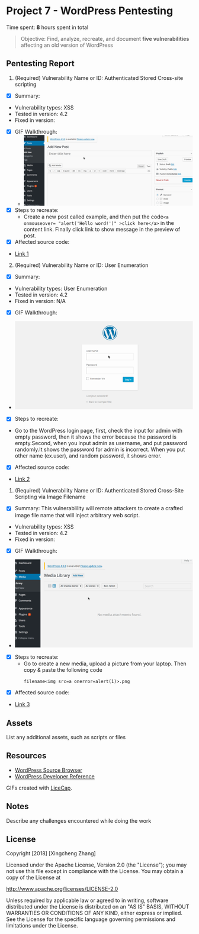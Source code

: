 # Project 7 - WordPress Pentesting

Time spent: **8** hours spent in total

> Objective: Find, analyze, recreate, and document **five vulnerabilities** affecting an old version of WordPress

## Pentesting Report

1. (Required) Vulnerability Name or ID: Authenticated Stored Cross-site scripting
- [x] Summary: 
- Vulnerability types: XSS
- Tested in version: 4.2
- Fixed in version: 
- [x] GIF Walkthrough: 
    - <img src='XSS.gif' title='XSS' width='' alt='' />
- [x] Steps to recreate:
    - Create a new post called example, and then put the code```<a onmouseover= "alert('Hello word!')" >click here</a>``` in the content link. Finally click link to show message in the preview of post. 
- [x] Affected source code:
- [Link 1](https://core.trac.wordpress.org/browser/branches/4.2/src/wp-includes/class-wp-editor.php?rev=33361)
2. (Required) Vulnerability Name or ID: User Enumeration
- [x] Summary: 
- Vulnerability types: User Enumeration
- Tested in version: 4.2
- Fixed in version: N/A
- [x] GIF Walkthrough:
 - <img src='user.gif' title='User enumeration' width='' alt='' /> 
- [x] Steps to recreate:
 - Go to the WordPress login page, first, check the input for admin with empty password,
   then it shows the error because the password is empty.Second, when you input admin as    username, and put password randomly.It shows the password for admin is incorrect. When you put other name (ex.user), and random password, it shows error. 
- [x] Affected source code:
- [Link 2](https://www.wpwhitesecurity.com/wordpress-security/wordpress-username-disclosure-vulnerability/)
1. (Required) Vulnerability Name or ID: Authenticated Stored Cross-Site Scripting via Image Filename
- [x] Summary: This vulnerablility will remote attackers to create a crafted image file name that will inject arbitrary web script. 
- Vulnerability types: XSS
- Tested in version: 4.2
- Fixed in version: 
- [x] GIF Walkthrough: 
 - <img src='XSS2.gif' title='User enumeration' width='' alt='' /> 
- [x] Steps to recreate: 
  - Go to create a new media, upload a picture from your laptop. Then copy & paste the following code
    ```
    filename<img src=a onerror=alert(1)>.png
    ```
- [x] Affected source code:
- [Link 3](https://core.trac.wordpress.org/browser/branches/4.2/src/wp-admin/includes/media.php)

## Assets

List any additional assets, such as scripts or files

## Resources

- [WordPress Source Browser](https://core.trac.wordpress.org/browser/)
- [WordPress Developer Reference](https://developer.wordpress.org/reference/)

GIFs created with [LiceCap](http://www.cockos.com/licecap/).

## Notes

Describe any challenges encountered while doing the work

## License

Copyright [2018] [Xingcheng Zhang]

Licensed under the Apache License, Version 2.0 (the "License");
you may not use this file except in compliance with the License.
You may obtain a copy of the License at

http://www.apache.org/licenses/LICENSE-2.0

Unless required by applicable law or agreed to in writing, software
distributed under the License is distributed on an "AS IS" BASIS,
WITHOUT WARRANTIES OR CONDITIONS OF ANY KIND, either express or implied.
See the License for the specific language governing permissions and
limitations under the License.
